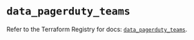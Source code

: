 # `data_pagerduty_teams`

Refer to the Terraform Registry for docs: [`data_pagerduty_teams`](https://registry.terraform.io/providers/pagerduty/pagerduty/3.30.2/docs/data-sources/teams).
